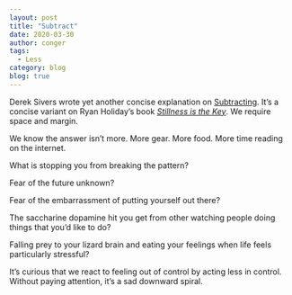 ```yaml
---
layout: post
title: "Subtract"
date: 2020-03-30
author: conger
tags:
  - Less
category: blog
blog: true
---
```


Derek Sivers wrote yet another concise explanation on [Subtracting](https://sivers.org/subtract). It’s a concise variant on Ryan Holiday’s book [*Stillness is the Key*](https://dailystoic.com/stillness-is-the-key/). We require space and margin.

We know the answer isn’t more. More gear. More food. More time reading on the internet.

What is stopping you from breaking the pattern? 

Fear of the future unknown?

Fear of the embarrassment of putting yourself out there? 

The saccharine dopamine hit you get from other watching people doing things that you’d like to do?

Falling prey to your lizard brain and eating your feelings when life feels particularly stressful?

It’s curious that we react to feeling out of control by acting less in control. Without paying attention, it’s a sad downward spiral.
